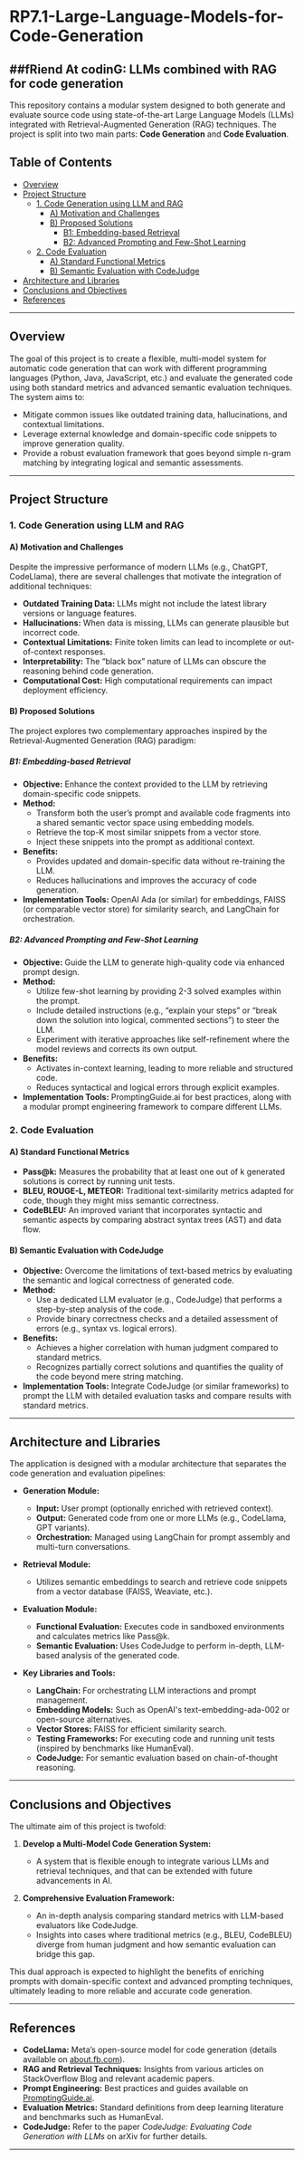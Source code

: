 # RP7.1-Large-Language-Models-for-Code-Generation 
##fRiend At codinG: LLMs combined with RAG for code generation
--- 

This repository contains a modular system designed to both generate and evaluate source code using state-of-the-art Large Language Models (LLMs) integrated with Retrieval-Augmented Generation (RAG) techniques. The project is split into two main parts: **Code Generation** and **Code Evaluation**.


## Table of Contents

- [Overview](#overview)
- [Project Structure](#project-structure)
  - [1. Code Generation using LLM and RAG](#1-code-generation-using-llm-and-rag)
    - [A) Motivation and Challenges](#a-motivation-and-challenges)
    - [B) Proposed Solutions](#b-proposed-solutions)
      - [B1: Embedding-based Retrieval](#b1-embedding-based-retrieval)
      - [B2: Advanced Prompting and Few-Shot Learning](#b2-advanced-prompting-and-few-shot-learning)
  - [2. Code Evaluation](#2-code-evaluation)
    - [A) Standard Functional Metrics](#a-standard-functional-metrics)
    - [B) Semantic Evaluation with CodeJudge](#b-semantic-evaluation-with-codejudge)
- [Architecture and Libraries](#architecture-and-libraries)
- [Conclusions and Objectives](#conclusions-and-objectives)
- [References](#references)

---

## Overview

The goal of this project is to create a flexible, multi-model system for automatic code generation that can work with different programming languages (Python, Java, JavaScript, etc.) and evaluate the generated code using both standard metrics and advanced semantic evaluation techniques. The system aims to:
- Mitigate common issues like outdated training data, hallucinations, and contextual limitations.
- Leverage external knowledge and domain-specific code snippets to improve generation quality.
- Provide a robust evaluation framework that goes beyond simple n-gram matching by integrating logical and semantic assessments.

---

## Project Structure

### 1. Code Generation using LLM and RAG

#### A) Motivation and Challenges

Despite the impressive performance of modern LLMs (e.g., ChatGPT, CodeLlama), there are several challenges that motivate the integration of additional techniques:
- **Outdated Training Data:** LLMs might not include the latest library versions or language features.
- **Hallucinations:** When data is missing, LLMs can generate plausible but incorrect code.
- **Contextual Limitations:** Finite token limits can lead to incomplete or out-of-context responses.
- **Interpretability:** The “black box” nature of LLMs can obscure the reasoning behind code generation.
- **Computational Cost:** High computational requirements can impact deployment efficiency.

#### B) Proposed Solutions

The project explores two complementary approaches inspired by the Retrieval-Augmented Generation (RAG) paradigm:

##### B1: Embedding-based Retrieval

- **Objective:** Enhance the context provided to the LLM by retrieving domain-specific code snippets.
- **Method:**
  - Transform both the user’s prompt and available code fragments into a shared semantic vector space using embedding models.
  - Retrieve the top-K most similar snippets from a vector store.
  - Inject these snippets into the prompt as additional context.
- **Benefits:** 
  - Provides updated and domain-specific data without re-training the LLM.
  - Reduces hallucinations and improves the accuracy of code generation.
- **Implementation Tools:** OpenAI Ada (or similar) for embeddings, FAISS (or comparable vector store) for similarity search, and LangChain for orchestration.

##### B2: Advanced Prompting and Few-Shot Learning

- **Objective:** Guide the LLM to generate high-quality code via enhanced prompt design.
- **Method:**
  - Utilize few-shot learning by providing 2-3 solved examples within the prompt.
  - Include detailed instructions (e.g., “explain your steps” or “break down the solution into logical, commented sections”) to steer the LLM.
  - Experiment with iterative approaches like self-refinement where the model reviews and corrects its own output.
- **Benefits:**
  - Activates in-context learning, leading to more reliable and structured code.
  - Reduces syntactical and logical errors through explicit examples.
- **Implementation Tools:** PromptingGuide.ai for best practices, along with a modular prompt engineering framework to compare different LLMs.

### 2. Code Evaluation

#### A) Standard Functional Metrics

- **Pass@k:** Measures the probability that at least one out of k generated solutions is correct by running unit tests.
- **BLEU, ROUGE-L, METEOR:** Traditional text-similarity metrics adapted for code, though they might miss semantic correctness.
- **CodeBLEU:** An improved variant that incorporates syntactic and semantic aspects by comparing abstract syntax trees (AST) and data flow.

#### B) Semantic Evaluation with CodeJudge

- **Objective:** Overcome the limitations of text-based metrics by evaluating the semantic and logical correctness of generated code.
- **Method:**
  - Use a dedicated LLM evaluator (e.g., CodeJudge) that performs a step-by-step analysis of the code.
  - Provide binary correctness checks and a detailed assessment of errors (e.g., syntax vs. logical errors).
- **Benefits:**
  - Achieves a higher correlation with human judgment compared to standard metrics.
  - Recognizes partially correct solutions and quantifies the quality of the code beyond mere string matching.
- **Implementation Tools:** Integrate CodeJudge (or similar frameworks) to prompt the LLM with detailed evaluation tasks and compare results with standard metrics.

---

## Architecture and Libraries

The application is designed with a modular architecture that separates the code generation and evaluation pipelines:

- **Generation Module:**  
  - **Input:** User prompt (optionally enriched with retrieved context).  
  - **Output:** Generated code from one or more LLMs (e.g., CodeLlama, GPT variants).  
  - **Orchestration:** Managed using LangChain for prompt assembly and multi-turn conversations.

- **Retrieval Module:**  
  - Utilizes semantic embeddings to search and retrieve code snippets from a vector database (FAISS, Weaviate, etc.).
  
- **Evaluation Module:**  
  - **Functional Evaluation:** Executes code in sandboxed environments and calculates metrics like Pass@k.
  - **Semantic Evaluation:** Uses CodeJudge to perform in-depth, LLM-based analysis of the generated code.

- **Key Libraries and Tools:**  
  - **LangChain:** For orchestrating LLM interactions and prompt management.  
  - **Embedding Models:** Such as OpenAI's text-embedding-ada-002 or open-source alternatives.  
  - **Vector Stores:** FAISS for efficient similarity search.  
  - **Testing Frameworks:** For executing code and running unit tests (inspired by benchmarks like HumanEval).  
  - **CodeJudge:** For semantic evaluation based on chain-of-thought reasoning.

---

## Conclusions and Objectives

The ultimate aim of this project is twofold:

1. **Develop a Multi-Model Code Generation System:**  
   - A system that is flexible enough to integrate various LLMs and retrieval techniques, and that can be extended with future advancements in AI.

2. **Comprehensive Evaluation Framework:**  
   - An in-depth analysis comparing standard metrics with LLM-based evaluators like CodeJudge.
   - Insights into cases where traditional metrics (e.g., BLEU, CodeBLEU) diverge from human judgment and how semantic evaluation can bridge this gap.

This dual approach is expected to highlight the benefits of enriching prompts with domain-specific context and advanced prompting techniques, ultimately leading to more reliable and accurate code generation.

---

## References

- **CodeLlama:** Meta’s open-source model for code generation (details available on [about.fb.com](https://about.fb.com)).
- **RAG and Retrieval Techniques:** Insights from various articles on StackOverflow Blog and relevant academic papers.
- **Prompt Engineering:** Best practices and guides available on [PromptingGuide.ai](https://promptingguide.ai).
- **Evaluation Metrics:** Standard definitions from deep learning literature and benchmarks such as HumanEval.
- **CodeJudge:** Refer to the paper *CodeJudge: Evaluating Code Generation with LLMs* on arXiv for further details.

---
